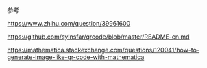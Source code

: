 
参考 

https://www.zhihu.com/question/39961600

https://github.com/sylnsfar/qrcode/blob/master/README-cn.md

https://mathematica.stackexchange.com/questions/120041/how-to-generate-image-like-qr-code-with-mathematica